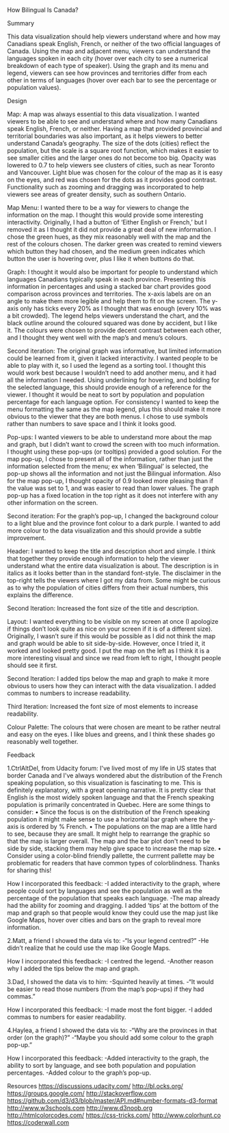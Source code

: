 How Bilingual Is Canada?

Summary

This data visualization should help viewers understand where and how may Canadians speak English, French, or neither of the two official languages of Canada. Using the map and adjacent menu, viewers can understand the languages spoken in each city (hover over each city to see a numerical breakdown of each type of speaker). Using the graph and its menu and legend, viewers can see how provinces and territories differ from each other in terms of languages (hover over each bar to see the percentage or population values).

Design

Map: 
A map was always essential to this data visualization. I wanted viewers to be able to see and understand where and how many Canadians speak English, French, or neither. Having a map that provided provincial and territorial boundaries was also important, as it helps viewers to better understand Canada’s geography. The size of the dots (cities) reflect the population, but the scale is a square root function, which makes it easier to see smaller cities and the larger ones do not become too big. Opacity was lowered to 0.7 to help viewers see clusters of cities, such as near Toronto and Vancouver. Light blue was chosen for the colour of the map as it is easy on the eyes, and red was chosen for the dots as it provides good contrast. Functionality such as zooming and dragging was incorporated to help viewers see areas of greater density, such as southern Ontario.

Map Menu:
I wanted there to be a way for viewers to change the information on the map. I thought this would provide some interesting interactivity. Originally, I had a button of ‘Either English or French,’ but I removed it as I thought it did not provide a great deal of new information. I chose the green hues, as they mix reasonably well with the map and the rest of the colours chosen. The darker green was created to remind viewers which button they had chosen, and the medium green indicates which button the user is hovering over, plus I like it when buttons do that.

Graph:
I thought it would also be important for people to understand which languages Canadians typically speak in each province. Presenting this information in percentages and using a stacked bar chart provides good comparison across provinces and territories. The x-axis labels are on an angle to make them more legible and help them to fit on the screen. The y-axis only has ticks every 20% as I thought that was enough (every 10% was a bit crowded). The legend helps viewers understand the chart, and the black outline around the coloured squared was done by accident, but I like it. The colours were chosen to provide decent contrast between each other, and I thought they went well with the map’s and menu’s colours. 

Second iteration:
The original graph was informative, but limited information could be learned from it, given it lacked interactivity. I wanted people to be able to play with it, so I used the legend as a sorting tool. I thought this would work best because I wouldn’t need to add another menu, and it had all the information I needed. Using underlining for hovering, and bolding for the selected language, this should provide enough of a reference for the viewer. I thought it would be neat to sort by population and population percentage for each language option. For consistency I wanted to keep the menu formatting the same as the map legend, plus this should make it more obvious to the viewer that they are both menus. I chose to use symbols rather than numbers to save space and I think it looks good.

Pop-ups:
I wanted viewers to be able to understand more about the map and graph, but I didn’t want to crowd the screen with too much information. I thought using these pop-ups (or tooltips) provided a good solution. For the map pop-up, I chose to present all of the information, rather than just the information selected from the menu; ex when ‘Bilingual’ is selected, the pop-up shows all the information and not just the Bilingual information. Also for the map pop-up, I thought opacity of 0.9 looked more pleasing than if the value was set to 1, and was easier to read than lower values. The graph pop-up has a fixed location in the top right as it does not interfere with any other information on the screen.

Second iteration:
For the graph’s pop-up, I changed the background colour to a light blue and the province font colour to a dark purple. I wanted to add more colour to the data visualization and this should provide a subtle improvement.

Header:
I wanted to keep the title and description short and simple. I think that together they provide enough information to help the viewer understand what the entire data visualization is about. The description is in italics as it looks better than in the standard font-style. The disclaimer in the top-right tells the viewers where I got my data from. Some might be curious as to why the population of cities differs from their actual numbers, this explains the difference. 

Second Iteration:
Increased the font size of the title and description. 

Layout:
I wanted everything to be visible on my screen at once (I apologize if things don’t look quite as nice on your screen if it is of a different size). Originally, I wasn’t sure if this would be possible as I did not think the map and graph would be able to sit side-by-side. However, once I tried it, it worked and looked pretty good. I put the map on the left as I think it is a more interesting visual and since we read from left to right, I thought people should see it first. 

Second Iteration:
I added tips below the map and graph to make it more obvious to users how they can interact with the data visualization. I added commas to numbers to increase readability.

Third Iteration:
Increased the font size of most elements to increase readability.

Colour Palette:
The colours that were chosen are meant to be rather neutral and easy on the eyes. I like blues and greens, and I think these shades go reasonably well together.

Feedback


1.CtrlAltDel, from Udacity forum:
I've lived most of my life in US states that border Canada and I've always wondered abut the distribution of the French speaking population, so this visualization is fascinating to me. This is definitely explanatory, with a great opening narrative. It is pretty clear that English is the most widely spoken language and that the French speaking population is primarily concentrated in Quebec. Here are some things to consider:
	•	Since the focus is on the distribution of the French speaking population it might make sense to use a horizontal bar graph where the y-axis is ordered by % French.
	•	The populations on the map are a little hard to see, because they are small. It might help to rearrange the graphic so that the map is larger overall. The map and the bar plot don't need to be side by side, stacking them may help give space to increase the map size.
	•	Consider using a color-blind friendly pallette, the currrent pallette may be problematic for readers that have common types of colorblindness.
Thanks for sharing this!

How I incorporated this feedback:
-I added interactivity to the graph, where people could sort by languages and see the population as well as the percentage of the population that speaks each language.
-The map already had the ability for zooming and dragging. I added ‘tips’ at the bottom of the map and graph so that people would know they could use the map just like Google Maps, hover over cities and bars on the graph to reveal more information.

2.Matt, a friend I showed the data vis to:
-“Is your legend centred?”
-He didn’t realize that he could use the map like Google Maps.

How I incorporated this feedback:
-I centred the legend.
-Another reason why I added the tips below the map and graph.

3.Dad, I showed the data vis to him:
-Squinted heavily at times.
-“It would be easier to read those numbers (from the map’s pop-ups) if they had commas.”

How I incorporated this feedback:
-I made most the font bigger.
-I added commas to numbers for easier readability.

4.Haylea, a friend I showed the data vis to:
-“Why are the provinces in that order (on the graph)?”
-“Maybe you should add some colour to the graph pop-up.”

How I incorporated this feedback:
-Added interactivity to the graph, the ability to sort by language, and see both population and population percentages.
-Added colour to the graph’s pop-up.

Resources
https://discussions.udacity.com/
http://bl.ocks.org/
https://groups.google.com/
http://stackoverflow.com
https://github.com/d3/d3/blob/master/API.md#number-formats-d3-format
http://www.w3schools.com
http://www.d3noob.org
http://htmlcolorcodes.com/
https://css-tricks.com/
http://www.colorhunt.co
https://coderwall.com

